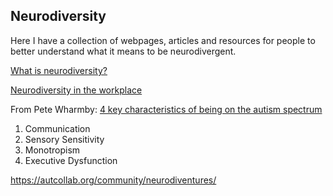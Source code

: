 ## Neurodiversity

Here I have a collection of webpages, articles and resources for people to better understand what it means to be neurodivergent.

<a href = 'https://autisticuk.org/neurodiversity/'> What is neurodiversity? </a>

<a href='https://hbr.org/2017/05/neurodiversity-as-a-competitive-advantage'>Neurodiversity in the workplace</a>

From Pete Wharmby: <a href = 'https://www.youtube.com/watch?v=OD-hvTVwJZQ' >4 key characteristics of being on the autism spectrum</a>

<ol>
<li>Communication
<li>Sensory Sensitivity
<li>Monotropism
<li>Executive Dysfunction
 </ol>

https://autcollab.org/community/neurodiventures/
